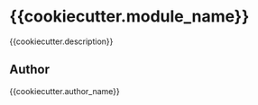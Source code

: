 # {{cookiecutter.module_name}}

{{cookiecutter.description}}

## Author
{{cookiecutter.author_name}}